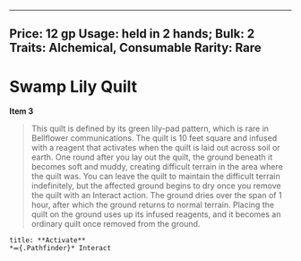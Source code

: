 
---
Price: 12 gp
Usage: held in 2 hands;
Bulk: 2
Traits: Alchemical, Consumable
Rarity: Rare
---

# Swamp Lily Quilt

**Item 3**

> This quilt is defined by its green lily-pad pattern, which is rare in Bellflower communications. The quilt is 10 feet square and infused with a reagent that activates when the quilt is laid out across soil or earth. One round after you lay out the quilt, the ground beneath it becomes soft and muddy, creating difficult terrain in the area where the quilt was. You can leave the quilt to maintain the difficult terrain indefinitely, but the affected ground begins to dry once you remove the quilt with an Interact action. The ground dries over the span of 1 hour, after which the ground returns to normal terrain. Placing the quilt on the ground uses up its infused reagents, and it becomes an ordinary quilt once removed from the ground.

```ad-embed-ability
title: **Activate**
*⬺{.Pathfinder}* Interact 
```
